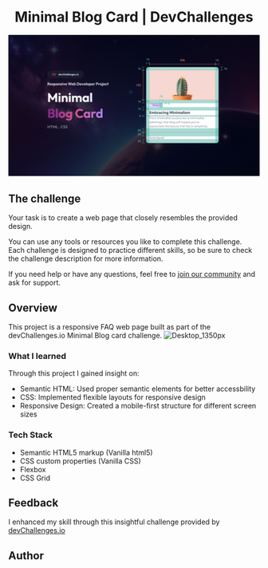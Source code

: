 # <h1 align="center"> Minimal Blog Card | DevChallenges   </h1>

![Thumbnail for the Minimal Blog Card coding challenge](./thumbnail.jpg)


## The challenge

Your task is to create a web page that closely resembles the provided design.

You can use any tools or resources you like to complete this challenge. Each challenge is designed to practice different skills, so be sure to check the challenge description for more information.

If you need help or have any questions, feel free to [join our community](https://github.com/orgs/devchallenges-io/discussions) and ask for support.

## Overview
This project is a responsive FAQ web page built as part of the devChallenges.io Minimal Blog card challenge. 
![Desktop_1350px](https://github.com/user-attachments/assets/88ccacbb-aa8c-426a-b7dd-16d04cd98246)


### What I learned
Through this project I gained insight on:
- Semantic HTML: Used proper semantic elements for better accessbility
- CSS: Implemented flexible layouts for responsive design
-  Responsive Design: Created a mobile-first structure for different screen sizes

### Tech Stack

- Semantic HTML5 markup (Vanilla html5)
- CSS custom properties (Vanilla CSS)
- Flexbox
- CSS Grid

## Feedback
I enhanced my skill through this insightful challenge provided by <a href="https://devchallenges.io/"> devChallenges.io</a> 


## Author

